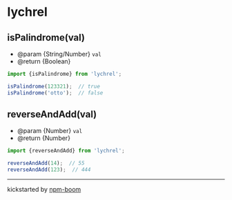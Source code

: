 # lychrel

## isPalindrome(val)
* @param {String/Number} `val`
* @return {Boolean}

```js
import {isPalindrome} from 'lychrel';

isPalindrome(123321);  // true
isPalindrome('otto');  // false
```


## reverseAndAdd(val)
* @param {Number} `val`
* @return {Number}

```js
import {reverseAndAdd} from 'lychrel';

reverseAndAdd(14);  // 55
reverseAndAdd(123);  // 444
```







---
kickstarted by [npm-boom][npm-boom]

[npm-boom]: https://github.com/reergymerej/npm-boom
